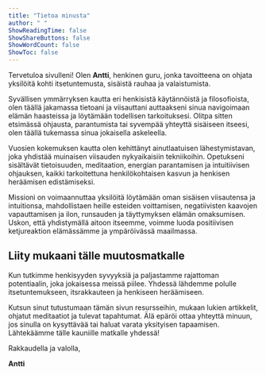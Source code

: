 ```yaml
---
title: "Tietoa minusta"
author: " "
ShowReadingTime: false
ShowShareButtons: false
ShowWordCount: false
ShowToc: false
---
```


Tervetuloa sivulleni! Olen **Antti**, henkinen guru, jonka tavoitteena on ohjata yksilöitä kohti itsetuntemusta, sisäistä rauhaa ja valaistumista.

Syvällisen ymmärryksen kautta eri henkisistä käytännöistä ja filosofioista, olen täällä jakamassa tietoani ja viisauttani auttaakseni sinua navigoimaan elämän haasteissa ja löytämään todellisen tarkoituksesi. Olitpa sitten etsimässä ohjausta, parantumista tai syvempää yhteyttä sisäiseen itseesi, olen täällä tukemassa sinua jokaisella askeleella.

Vuosien kokemuksen kautta olen kehittänyt ainutlaatuisen lähestymistavan, joka yhdistää muinaisen viisauden nykyaikaisiin tekniikoihin. Opetukseni sisältävät tietoisuuden, meditaation, energian parantamisen ja intuitiivisen ohjauksen, kaikki tarkoitettuna henkilökohtaisen kasvun ja henkisen heräämisen edistämiseksi.

Missioni on voimaannuttaa yksilöitä löytämään oman sisäisen viisautensa ja intuitionsa, mahdollistaen heille esteiden voittamisen, negatiivisten kaavojen vapauttamisen ja ilon, runsauden ja täyttymyksen elämän omaksumisen. Uskon, että yhdistymällä aitoon itseemme, voimme luoda positiivisen ketjureaktion elämässämme ja ympäröivässä maailmassa.

## Liity mukaani tälle muutosmatkalle

Kun tutkimme henkisyyden syvyyksiä ja paljastamme rajattoman potentiaalin, joka jokaisessa meissä piilee. Yhdessä lähdemme polulle itsetuntemukseen, itsrakkauteen ja henkiseen heräämiseen.

Kutsun sinut tutustumaan tämän sivun resursseihin, mukaan lukien artikkelit, ohjatut meditaatiot ja tulevat tapahtumat. Älä epäröi ottaa yhteyttä minuun, jos sinulla on kysyttävää tai haluat varata yksityisen tapaamisen. Lähtekäämme tälle kauniille matkalle yhdessä!

Rakkaudella ja valolla,

**Antti**
